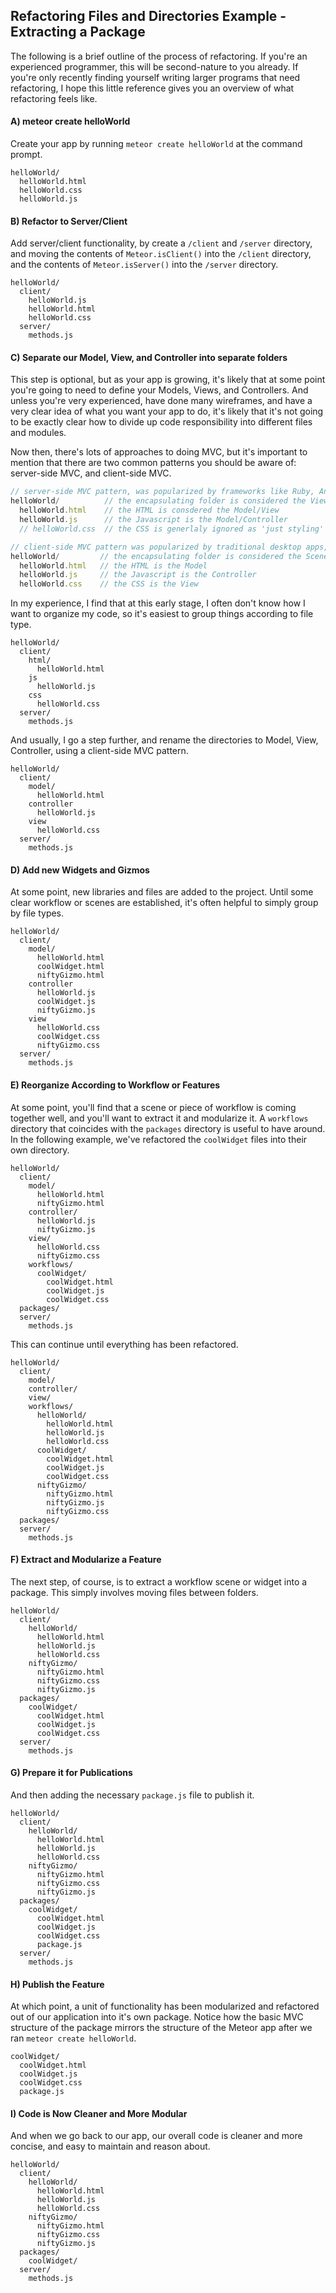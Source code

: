 ## Refactoring Files and Directories Example - Extracting a Package
The following is a brief outline of the process of refactoring.  If you're an experienced programmer, this will be second-nature to you already.  If you're only recently finding yourself writing larger programs that need refactoring, I hope this little reference gives you an overview of what refactoring feels like.  


#### A)  meteor create helloWorld
Create your app by running ``meteor create helloWorld`` at the command prompt.  
````
helloWorld/
  helloWorld.html
  helloWorld.css
  helloWorld.js
````


#### B)  Refactor to Server/Client 
Add server/client functionality, by create a ``/client`` and ``/server`` directory, and moving the contents of ``Meteor.isClient()`` into the ``/client`` directory, and the contents of ``Meteor.isServer()`` into the ``/server`` directory.  
````
helloWorld/
  client/
    helloWorld.js
    helloWorld.html
    helloWorld.css
  server/
    methods.js
````

#### C)  Separate our Model, View, and Controller into separate folders
This step is optional, but as your app is growing, it's likely that at some point you're going to need to define your Models, Views, and Controllers.  And unless you're very experienced, have done many wireframes, and have a very clear idea of what you want your app to do, it's likely that it's not going to be exactly clear how to divide up code responsibility into different files and modules.    

Now then, there's lots of approaches to doing MVC, but it's important to mention that there are two common patterns you should be aware of:  server-side MVC, and client-side MVC.  

````js
// server-side MVC pattern, was popularized by frameworks like Ruby, Angular, and Ember
helloWorld/          // the encapsulating folder is considered the View
  helloWorld.html    // the HTML is consdered the Model/View
  helloWorld.js      // the Javascript is the Model/Controller
  // helloWorld.css  // the CSS is generlaly ignored as 'just styling'

// client-side MVC pattern was popularized by traditional desktop apps, and is similar to .Net and Flash
helloWorld/         // the encapsulating folder is considered the Scene or Workflow Component
  helloWorld.html   // the HTML is the Model
  helloWorld.js     // the Javascript is the Controller
  helloWorld.css    // the CSS is the View

````

In my experience, I find that at this early stage, I often don't know how I want to organize my code, so it's easiest to group things according to file type.  

````
helloWorld/
  client/
    html/
      helloWorld.html  
    js
      helloWorld.js
    css      
      helloWorld.css
  server/
    methods.js
````
And usually, I go a step further, and rename the directories to Model, View, Controller, using a client-side MVC pattern.

````
helloWorld/
  client/
    model/
      helloWorld.html  
    controller
      helloWorld.js
    view      
      helloWorld.css
  server/
    methods.js
````

#### D)  Add new Widgets and Gizmos
At some point, new libraries and files are added to the project.  Until some clear workflow or scenes are established, it's often helpful to simply group by file types.  

````
helloWorld/
  client/
    model/
      helloWorld.html  
      coolWidget.html  
      niftyGizmo.html  
    controller
      helloWorld.js
      coolWidget.js  
      niftyGizmo.js
    view      
      helloWorld.css
      coolWidget.css  
      niftyGizmo.css
  server/
    methods.js
````

#### E)  Reorganize According to Workflow or Features
At some point, you'll find that a scene or piece of workflow is coming together well, and you'll want to extract it and modularize it.  A ``workflows`` directory that coincides with the ``packages`` directory is useful to have around.  In the following example, we've refactored the ``coolWidget`` files into their own directory.  
````
helloWorld/  
  client/  
    model/  
      helloWorld.html  
      niftyGizmo.html  
    controller/  
      helloWorld.js
      niftyGizmo.js
    view/     
      helloWorld.css
      niftyGizmo.css
    workflows/  
      coolWidget/  
        coolWidget.html  
        coolWidget.js  
        coolWidget.css  
  packages/
  server/
    methods.js
````

This can continue until everything has been refactored.
````
helloWorld/  
  client/  
    model/  
    controller/  
    view/     
    workflows/  
      helloWorld/  
        helloWorld.html  
        helloWorld.js  
        helloWorld.css  
      coolWidget/  
        coolWidget.html  
        coolWidget.js  
        coolWidget.css  
      niftyGizmo/  
        niftyGizmo.html  
        niftyGizmo.js  
        niftyGizmo.css  
  packages/
  server/
    methods.js
````

#### F)  Extract and Modularize a Feature 
The next step, of course, is to extract a workflow scene or widget into a package.  This simply involves moving files between folders.  
````
helloWorld/
  client/
    helloWorld/
      helloWorld.html  
      helloWorld.js
      helloWorld.css
    niftyGizmo/
      niftyGizmo.html
      niftyGizmo.css
      niftyGizmo.js
  packages/
    coolWidget/
      coolWidget.html  
      coolWidget.js  
      coolWidget.css  
  server/
    methods.js
````

#### G)  Prepare it for Publications  
And then adding the necessary ``package.js`` file to publish it.  
````
helloWorld/
  client/
    helloWorld/
      helloWorld.html  
      helloWorld.js
      helloWorld.css
    niftyGizmo/
      niftyGizmo.html
      niftyGizmo.css
      niftyGizmo.js
  packages/
    coolWidget/
      coolWidget.html  
      coolWidget.js  
      coolWidget.css  
      package.js
  server/
    methods.js
````

#### H)  Publish the Feature
At which point, a unit of functionality has been modularized and refactored out of our application into it's own package.   Notice how the basic MVC structure of the package mirrors the structure of the Meteor app after we ran ``meteor create helloWorld``.  
````
coolWidget/
  coolWidget.html  
  coolWidget.js  
  coolWidget.css  
  package.js
````


#### I)  Code is Now Cleaner and More Modular
And when we go back to our app, our overall code is cleaner and more concise, and easy to maintain and reason about.  
````
helloWorld/
  client/
    helloWorld/
      helloWorld.html  
      helloWorld.js
      helloWorld.css
    niftyGizmo/
      niftyGizmo.html
      niftyGizmo.css
      niftyGizmo.js
  packages/
    coolWidget/  
  server/
    methods.js
````

